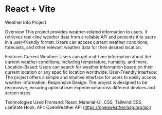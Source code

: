 # React + Vite

Weather Info Project

Overview This project provides weather-related information to users. It retrieves real-time weather data from a reliable API and presents it to users in a user-friendly format. Users can access current weather conditions, forecasts, and other relevant weather data for their desired location.

Features Current Weather: Users can get real-time information about the current weather conditions, including temperature, humidity, and more. Location-Based: Users can search for weather information based on their current location or any specific location worldwide. User-Friendly Interface: The project offers a simple and intuitive interface for users to easily access weather information. Responsive Design: The project is designed to be responsive, ensuring optimal user experience across different devices and screen sizes.

Technologies Used Frontend: React, Material-UI, CSS, Tailwind CSS, useState Hook. API: OpenWeather API (https://openweathermap.org/api)
